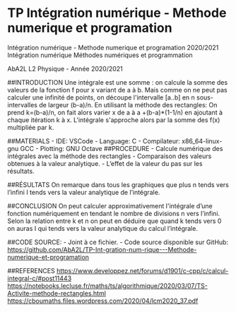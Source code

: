 # TP Intégration numérique - Methode numerique et programation
Intégration numérique - Methode numerique et programation 2020/2021
Intégration numérique
Méthodes numériques et programmation

AbA2L
L2 Physique - Année 2020/2021

   ##INTRODUCTION
Une intégrale est une somme : on calcule la somme des valeurs de la fonction f pour x variant de a à b. Mais comme on ne peut pas calculer une infinité de points, on découpe l'intervalle [a..b] en n sous-intervalles de largeur (b-a)/n.
En utilisant la méthode des rectangles: On prend k=(b-a)/n, on fait alors varier x de a à a +(b-a)*(1-1/n) en ajoutant à chaque itération k à x. L'intégrale s'approche alors par la somme des f(x) multipliée par k.

   ##MATERIALS
      - IDE: VSCode
      - Language: C
      - Compilateur: x86_64-linux-gnu GCC
      - Plotting: GNU Octave
   ##PROCEDURE
      - Calcule numérique des intégrales avec la méthode des rectangles
      - Comparaison des valeurs obtenues à la valeur analytique.
      - L’effet de la valeur du pas sur les résultats.

   ##RÉSULTATS
On remarque dans tous les graphiques que plus n tends vers l’infini I tends vers la valeur analytique de l’intégrale.

   ##CONCLUSION
On peut calculer approximativement l'intégrale d’une fonction numériquement en tendant le nombre de divisions n vers l’infini.
Selon la relation entre k et n on peut en déduire que quand k tends vers 0 on auras I qui tends vers la valeur analytique du calcul l’intégrale.

   ##CODE SOURCE:
      - Joint à ce fichier.
      - Code source disponible sur GitHub: https://github.com/AbA2L/TP-Int-gration-num-rique---Methode-numerique-et-programation




   ##REFERENCES
https://www.developpez.net/forums/d1901/c-cpp/c/calcul-integral-c/#post11443
https://notebooks.lecluse.fr/maths/ts/algorithmique/2020/03/07/TS-Activite-methode-rectangles.html
https://cboumaths.files.wordpress.com/2020/04/lcm2020_37.pdf
